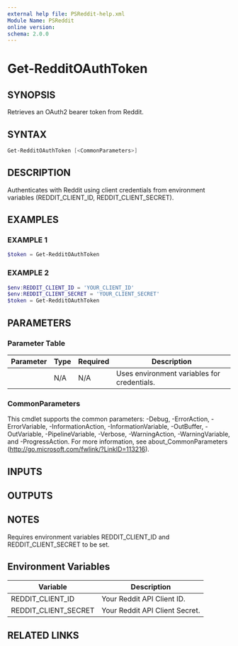 ```yaml
---
external help file: PSReddit-help.xml
Module Name: PSReddit
online version:
schema: 2.0.0
---
```


# Get-RedditOAuthToken

## SYNOPSIS

Retrieves an OAuth2 bearer token from Reddit.

## SYNTAX

```powershell
Get-RedditOAuthToken [<CommonParameters>]
```

## DESCRIPTION

Authenticates with Reddit using client credentials from environment variables (REDDIT_CLIENT_ID, REDDIT_CLIENT_SECRET).

## EXAMPLES

### EXAMPLE 1

```powershell
$token = Get-RedditOAuthToken
```

### EXAMPLE 2
```powershell
$env:REDDIT_CLIENT_ID = 'YOUR_CLIENT_ID'
$env:REDDIT_CLIENT_SECRET = 'YOUR_CLIENT_SECRET'
$token = Get-RedditOAuthToken
```

## PARAMETERS

### Parameter Table

| Parameter | Type | Required | Description |
|-----------|------|----------|-------------|
| <none>    | N/A  | N/A      | Uses environment variables for credentials. |

### CommonParameters

This cmdlet supports the common parameters: -Debug, -ErrorAction, -ErrorVariable, -InformationAction, -InformationVariable, -OutBuffer, -OutVariable, -PipelineVariable, -Verbose, -WarningAction, -WarningVariable, and -ProgressAction. 
For more information, see about_CommonParameters (http://go.microsoft.com/fwlink/?LinkID=113216).

## INPUTS

## OUTPUTS

## NOTES

Requires environment variables REDDIT_CLIENT_ID and REDDIT_CLIENT_SECRET to be set.

## Environment Variables

| Variable             | Description                         |
|----------------------|-------------------------------------|
| REDDIT_CLIENT_ID     | Your Reddit API Client ID.         |
| REDDIT_CLIENT_SECRET | Your Reddit API Client Secret.     |

## RELATED LINKS
